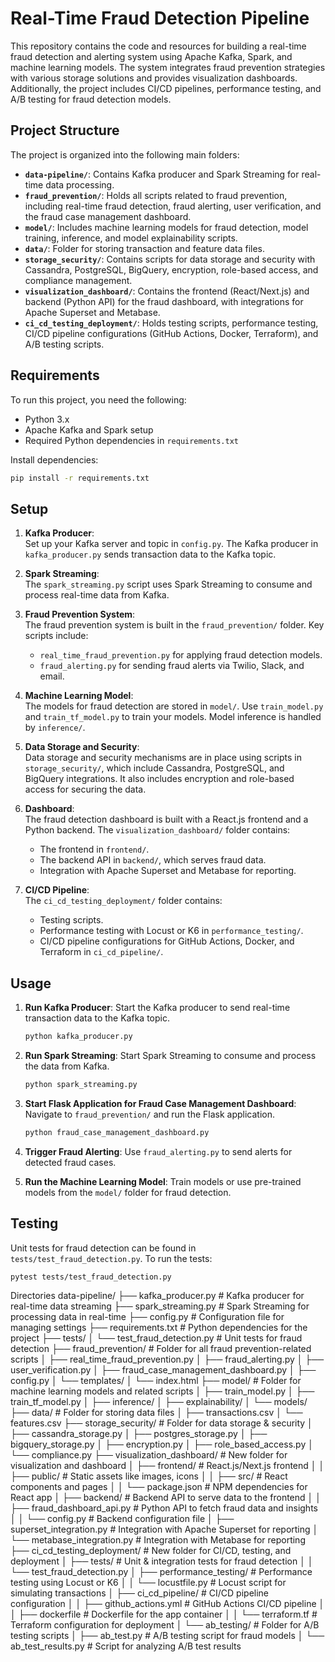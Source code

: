 

# Real-Time Fraud Detection Pipeline

This repository contains the code and resources for building a real-time fraud detection and alerting system using Apache Kafka, Spark, and machine learning models. The system integrates fraud prevention strategies with various storage solutions and provides visualization dashboards. Additionally, the project includes CI/CD pipelines, performance testing, and A/B testing for fraud detection models.

## Project Structure

The project is organized into the following main folders:

- **`data-pipeline/`**: Contains Kafka producer and Spark Streaming for real-time data processing.
- **`fraud_prevention/`**: Holds all scripts related to fraud prevention, including real-time fraud detection, fraud alerting, user verification, and the fraud case management dashboard.
- **`model/`**: Includes machine learning models for fraud detection, model training, inference, and model explainability scripts.
- **`data/`**: Folder for storing transaction and feature data files.
- **`storage_security/`**: Contains scripts for data storage and security with Cassandra, PostgreSQL, BigQuery, encryption, role-based access, and compliance management.
- **`visualization_dashboard/`**: Contains the frontend (React/Next.js) and backend (Python API) for the fraud dashboard, with integrations for Apache Superset and Metabase.
- **`ci_cd_testing_deployment/`**: Holds testing scripts, performance testing, CI/CD pipeline configurations (GitHub Actions, Docker, Terraform), and A/B testing scripts.

## Requirements

To run this project, you need the following:

- Python 3.x
- Apache Kafka and Spark setup
- Required Python dependencies in `requirements.txt`

Install dependencies:

```bash
pip install -r requirements.txt
```

## Setup

1. **Kafka Producer**:  
   Set up your Kafka server and topic in `config.py`. The Kafka producer in `kafka_producer.py` sends transaction data to the Kafka topic.

2. **Spark Streaming**:  
   The `spark_streaming.py` script uses Spark Streaming to consume and process real-time data from Kafka.

3. **Fraud Prevention System**:  
   The fraud prevention system is built in the `fraud_prevention/` folder. Key scripts include:
   - `real_time_fraud_prevention.py` for applying fraud detection models.
   - `fraud_alerting.py` for sending fraud alerts via Twilio, Slack, and email.

4. **Machine Learning Model**:  
   The models for fraud detection are stored in `model/`. Use `train_model.py` and `train_tf_model.py` to train your models. Model inference is handled by `inference/`.

5. **Data Storage and Security**:  
   Data storage and security mechanisms are in place using scripts in `storage_security/`, which include Cassandra, PostgreSQL, and BigQuery integrations. It also includes encryption and role-based access for securing the data.

6. **Dashboard**:  
   The fraud detection dashboard is built with a React.js frontend and a Python backend. The `visualization_dashboard/` folder contains:
   - The frontend in `frontend/`.
   - The backend API in `backend/`, which serves fraud data.
   - Integration with Apache Superset and Metabase for reporting.

7. **CI/CD Pipeline**:  
   The `ci_cd_testing_deployment/` folder contains:
   - Testing scripts.
   - Performance testing with Locust or K6 in `performance_testing/`.
   - CI/CD pipeline configurations for GitHub Actions, Docker, and Terraform in `ci_cd_pipeline/`.

## Usage

1. **Run Kafka Producer**:
   Start the Kafka producer to send real-time transaction data to the Kafka topic.
   ```bash
   python kafka_producer.py
   ```

2. **Run Spark Streaming**:
   Start Spark Streaming to consume and process the data from Kafka.
   ```bash
   python spark_streaming.py
   ```

3. **Start Flask Application for Fraud Case Management Dashboard**:
   Navigate to `fraud_prevention/` and run the Flask application.
   ```bash
   python fraud_case_management_dashboard.py
   ```

4. **Trigger Fraud Alerting**:
   Use `fraud_alerting.py` to send alerts for detected fraud cases.

5. **Run the Machine Learning Model**:
   Train models or use pre-trained models from the `model/` folder for fraud detection.

## Testing

Unit tests for fraud detection can be found in `tests/test_fraud_detection.py`. To run the tests:

```bash
pytest tests/test_fraud_detection.py
```
Directories
data-pipeline/
├── kafka_producer.py               # Kafka producer for real-time data streaming
├── spark_streaming.py              # Spark Streaming for processing data in real-time
├── config.py                       # Configuration file for managing settings
├── requirements.txt                # Python dependencies for the project
├── tests/
│   └── test_fraud_detection.py     # Unit tests for fraud detection
├── fraud_prevention/               # Folder for all fraud prevention-related scripts
│   ├── real_time_fraud_prevention.py
│   ├── fraud_alerting.py
│   ├── user_verification.py
│   ├── fraud_case_management_dashboard.py
│   ├── config.py
│   └── templates/
│       └── index.html
├── model/                           # Folder for machine learning models and related scripts
│   ├── train_model.py
│   ├── train_tf_model.py
│   ├── inference/
│   ├── explainability/
│   └── models/
├── data/                           # Folder for storing data files
│   ├── transactions.csv
│   └── features.csv
├── storage_security/               # Folder for data storage & security
│   ├── cassandra_storage.py
│   ├── postgres_storage.py
│   ├── bigquery_storage.py
│   ├── encryption.py
│   ├── role_based_access.py
│   └── compliance.py
├── visualization_dashboard/        # New folder for visualization and dashboard
│   ├── frontend/                   # React.js/Next.js frontend
│   │    ├── public/                # Static assets like images, icons
│   │    ├── src/                   # React components and pages
│   │    └── package.json           # NPM dependencies for React app
│   ├── backend/                    # Backend API to serve data to the frontend
│   │    ├── fraud_dashboard_api.py  # Python API to fetch fraud data and insights
│   │    └── config.py              # Backend configuration file
│   ├── superset_integration.py     # Integration with Apache Superset for reporting
│   └── metabase_integration.py     # Integration with Metabase for reporting
├── ci_cd_testing_deployment/       # New folder for CI/CD, testing, and deployment
│   ├── tests/                      # Unit & integration tests for fraud detection
│   │    └── test_fraud_detection.py
│   ├── performance_testing/        # Performance testing using Locust or K6
│   │    └── locustfile.py          # Locust script for simulating transactions
│   ├── ci_cd_pipeline/             # CI/CD pipeline configuration
│   │    ├── github_actions.yml     # GitHub Actions CI/CD pipeline
│   │    ├── dockerfile             # Dockerfile for the app container
│   │    └── terraform.tf           # Terraform configuration for deployment
│   └── ab_testing/                 # Folder for A/B testing scripts
│        ├── ab_test.py             # A/B testing script for fraud models
│        └── ab_test_results.py     # Script for analyzing A/B test results
